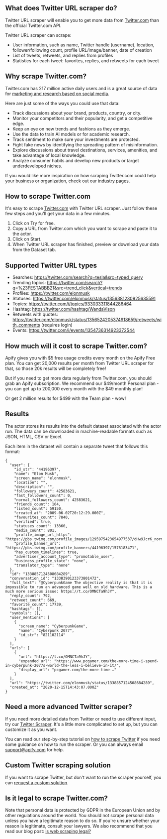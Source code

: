 ## What does Twitter URL scraper do?
Twitter URL scraper will enable you to get more data from [Twitter.com](https://twitter.com/home) than the official Twitter.com API.

Twitter URL scraper can scrape:
- User information, such as name, Twitter handle (username), location, follower/following count, profile URL/image/banner, date of creation
- List of tweets, retweets, and replies from profiles
- Statistics for each tweet: favorites, replies, and retweets for each tweet

## Why scrape Twitter.com?
Twitter.com has 217 million active daily users and is a great source of data for [marketing and research based on social media](https://apify.com/industries/marketing-and-media).

Here are just some of the ways you could use that data:
- Track discussions about your brand, products, country, or city.
- Monitor your competitors and their popularity, and get a competitive edge.
- Keep an eye on new trends and fashions as they emerge.
- Use the data to train AI models or for academic research.
- Track sentiment to make sure your investments are protected.
- Fight fake news by identifying the spreading pattern of misinformation.
- Explore discussions about travel destinations, services, amenities, and take advantage of local knowledge.
- Analyze consumer habits and develop new products or target underdeveloped niches.

If you would like more inspiration on how scraping Twitter.com could help your business or organization, check out our [industry pages](https://apify.com/industries).

## How to scrape Twitter.com
It's easy to scrape [Twitter.com](https://twitter.com/home) with Twitter URL scraper. Just follow these few steps and you'll get your data in a few minutes.

1. Click on Try for free.
2. Copy a URL from Twitter.com which you want to scrape and paste it to the actor.
3. Click on Start.
4. When Twitter URL scraper has finished, preview or download your data from the Dataset tab.

## Supported Twitter URL types

* Searches: https://twitter.com/search?q=tesla&src=typed_query
* Trending topics: https://twitter.com/search?q=%23FESTABBB21&src=trend_click&vertical=trends
* Profiles: https://twitter.com/elonmusk
* Statuses: https://twitter.com/elonmusk/status/1356381230925635591
* Topics: https://twitter.com/i/topics/933033311844286464
* Hashtag: https://twitter.com/hashtag/WandaVison
* Retweets with quotes: https://twitter.com/elonmusk/status/1356524205374918659/retweets/with_comments (requires login)
* Events: https://twitter.com/i/events/1354736314923372544

## How much will it cost to scrape Twitter.com?
Apify gives you with $5 free usage credits every month on the Apify Free plan. You can get 20,000 results per month from Twitter URL scraper for that, so those 20k results will be completely free!

But if you need to get more data regularly from Twitter.com, you should grab an Apify subscription. We recommend our $49/month Personal plan - you can get up to 200,000 every month with the $49 monthly plan! 

Or get 2 million results for $499 with the Team plan - wow!

## Results
The actor stores its results into the default dataset associated with the actor run. The data can be downloaded in machine-readable formats such as JSON, HTML, CSV or Excel.

Each item in the dataset will contain a separate tweet that follows this format:

```jsonc
{
  "user": {
    "id_str": "44196397",
    "name": "Elon Musk",
    "screen_name": "elonmusk",
    "location": "",
    "description": "",
    "followers_count": 42583621,
    "fast_followers_count": 0,
    "normal_followers_count": 42583621,
    "friends_count": 104,
    "listed_count": 59150,
    "created_at": "2009-06-02T20:12:29.000Z",
    "favourites_count": 7840,
    "verified": true,
    "statuses_count": 13360,
    "media_count": 801,
    "profile_image_url_https": "https://pbs.twimg.com/profile_images/1295975423654977537/dHw9JcrK_normal.jpg",
    "profile_banner_url": "https://pbs.twimg.com/profile_banners/44196397/1576183471",
    "has_custom_timelines": true,
    "advertiser_account_type": "promotable_user",
    "business_profile_state": "none",
    "translator_type": "none"
  },
  "id": "1338857124508684289",
  "conversation_id": "1338390123373801472",
  "full_text": "@CyberpunkGame The objective reality is that it is impossible to run an advanced game well on old hardware. This is a much more serious issue: https://t.co/OMNCTa9hJY",
  "reply_count": 792,
  "retweet_count": 669,
  "favorite_count": 17739,
  "hashtags": [],
  "symbols": [],
  "user_mentions": [
    {
      "screen_name": "CyberpunkGame",
      "name": "Cyberpunk 2077",
      "id_str": "821102114"
    }
  ],
  "urls": [
    {
      "url": "https://t.co/OMNCTa9hJY",
      "expanded_url": "https://www.pcgamer.com/the-more-time-i-spend-in-cyberpunk-2077s-world-the-less-i-believe-in-it/",
      "display_url": "pcgamer.com/the-more-time-…"
    }
  ],
  "url": "https://twitter.com/elonmusk/status/1338857124508684289",
  "created_at": "2020-12-15T14:43:07.000Z"
}
```

## Need a more advanced Twitter scraper?
If you need more detailed data from Twitter or need to use different input, try our [Twitter Scraper](https://apify.com/vdrmota/twitter-scraper). It's a little more complicated to set up, but you can customize it as you want.

You can read our step-by-step tutorial on [how to scrape Twitter](https://blog.apify.com/how-to-scrape-tweets-and-more-on-twitter-59330e6fb522/) if you need some guidance on how to run the scraper. Or you can always email support@apify.com for help.

## Custom Twitter scraping solution
If you want to scrape Twitter, but don't want to run the scraper yourself, you can [request a custom solution](https://apify.com/custom-solutions).

## Is it legal to scrape Twitter.com?
Note that personal data is protected by GDPR in the European Union and by other regulations around the world. You should not scrape personal data unless you have a legitimate reason to do so. If you're unsure whether your reason is legitimate, consult your lawyers. We also recommend that you read our blog post: [is web scraping legal?](https://blog.apify.com/is-web-scraping-legal/)
